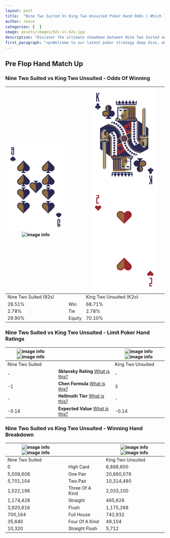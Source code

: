 ```yaml
---
layout: post
title:  "Nine Two Suited Vs King Two Unsuited Poker Hand Odds | Which Is The Better Hand In Poker? A Complete Guide"
author: reece
categories: [  ]
image: assets/images/92s-vs-k2o.jpg
description: "Discover the ultimate showdown between Nine Two Suited and King Two Unsuited in poker! Uncover the odds, strategies, and scenarios where one hand triumphs over the other. Get ready to up your poker game with this thrilling analysis."
first_paragraph: "<p>Welcome to our latest poker strategy deep dive, where we're pitting two distinct hands against each other in a high-stakes showdown: Nine Two Suited vs King Two Unsuited.</p><p>In the dynamic world of poker, every decision counts, and knowing which hand holds the upper hand is key to your success at the table.</p><p>In this article, we'll dissect these two hands, explore the scenarios where one dominates the other, and equip you with the knowledge to make strategic choices that can tip the odds in your favor.</p><p>Get ready to unravel the intriguing dynamics of these poker hands and elevate your game to new heights.</p>"
---
```




[comment]: # (sp0)

## Pre Flop Hand Match Up

<div class="table hand-ratings" markdown="1"> 



### Nine Two Suited vs King Two Unsuited - Odds Of Winning


    
| ![image info](assets/images/hand1/9.png) ![image info](assets/images/hand1/2s.png) |  | ![image info](assets/images/hand2/k.png) ![image info](assets/images/hand2/2o.png) |
| -------- | -------- | -------- |
| Nine Two Suited (92s) |  | King Two Unsuited (K2o) |
| 28.51% | Win | 68.71% |
| 2.78% | Tie | 2.78% |
| 29.90% | Equity | 70.10% |




[comment]: # (sp1)



### Nine Two Suited vs King Two Unsuited - Limit Poker Hand Ratings


    
| ![image info](https://www.riverpairs.com/assets/images/hand1/9.png) ![image info](https://www.riverpairs.com/assets/images/hand1/2s.png) |  | ![image info](https://www.riverpairs.com/assets/images/hand2/k.png) ![image info](https://www.riverpairs.com/assets/images/hand2/2o.png) |
| -------- | -------- | -------- |
| Nine Two Suited |  | King Two Unsuited |
| - | **Sklansky Rating** [What is this?](/sklansky-rating-explained) | - |
| -1 | **Chen Formula** [What is this?](/chen-formula-explained) | 3 |
| - | **Hellmuth Tier** [What is this?](/Hellmuth-tier-explained) | - |
| -0.14 | **Expected Value** [What is this?](/expected-value-explained) | -0.14 |




[comment]: # (sp2)



### Nine Two Suited vs King Two Unsuited - Winning Hand Breakdown


    
| ![image info](https://www.riverpairs.com/assets/images/hand1/9.png) ![image info](https://www.riverpairs.com/assets/images/hand1/2s.png) |  | ![image info](https://www.riverpairs.com/assets/images/hand2/k.png) ![image info](https://www.riverpairs.com/assets/images/hand2/2o.png) |
| -------- | -------- | -------- |
| Nine Two Suited |  | King Two Unsuited |
| 0 | High Card | 6,888,600 |
| 5,008,608 | One Pair | 20,660,076 |
| 5,701,104 | Two Pair | 10,314,480 |
| 1,022,196 | Three Of A Kind | 2,033,100 |
| 1,174,428 | Straight | 485,628 |
| 3,920,616 | Flush | 1,175,268 |
| 700,164 | Full House | 742,932 |
| 35,640 | Four Of A Kind | 49,104 |
| 10,320 | Straight Flush | 5,712 |




[comment]: # (sp3)



</div>

[comment]: # (sp4)



[comment]: # (sp5)


